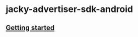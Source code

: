 # jacky-advertiser-sdk-android

## [Getting started](https://github.com/jackymedia/jacky-advertiser-sdk-android/wiki)
